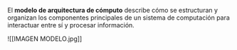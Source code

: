 El **modelo de arquitectura de cómputo** describe cómo se estructuran y organizan los componentes principales de un sistema de computación para interactuar entre sí y procesar información.

![[IMAGEN MODELO.jpg]]